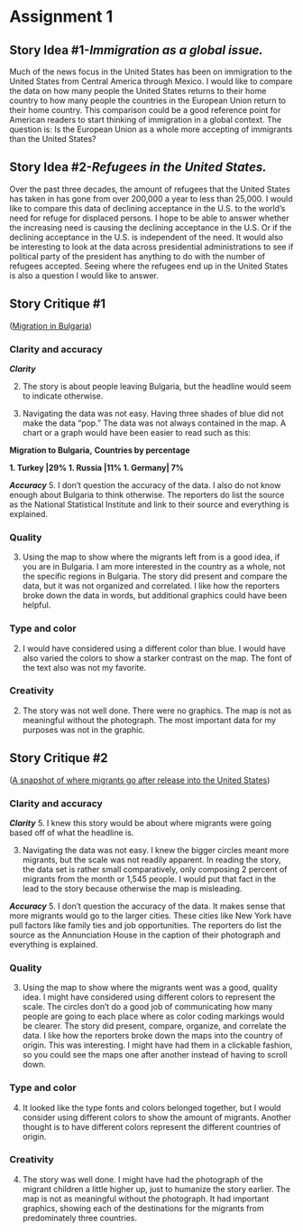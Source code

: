 # Assignment 1


## **Story Idea #1-_Immigration as a global issue._** 
Much of the news focus in the United States has been on immigration to the United States from Central America through Mexico. I would like to compare the data on how many people the United States returns to their home country to how many people the countries in the European Union return to their home country. This comparison could be a good reference point for American readers to start thinking of immigration in a global context. The question is: Is the European Union as a whole more accepting of immigrants than the United States?

## **Story Idea #2-_Refugees in the United States._** 
Over the past three decades, the amount of refugees that the United States has taken in has gone from over 200,000 a year to less than 25,000. I would like to compare this data of declining acceptance in the U.S. to the world’s need for refuge for displaced persons. I hope to be able to answer whether the increasing need is causing the declining acceptance in the U.S. Or if the declining acceptance in the U.S. is independent of the need. It would also be interesting to look at the data across presidential administrations to see if political party of the president has anything to do with the number of refugees accepted. Seeing where the refugees end up in the United States is also a question I would like to answer.  

## **Story Critique #1**
([Migration in Bulgaria]( https://www.intellinews.com/bulgaria-s-working-age-population-contracts-sharply-in-2018-159594/)) 

###  Clarity and accuracy

_**Clarity**_

2. The story is about people leaving Bulgaria, but the headline would seem to indicate otherwise. 

3. Navigating the data was not easy. Having three shades of blue did not make the data “pop.” The data was not always contained in the map. A chart or a graph would have been easier to read such as this:

  **Migration to Bulgaria,** 
  **Countries by percentage**
  
**1. Turkey |29% 1. Russia |11% 1. Germany| 7%**
  
_**Accuracy**_
5. I don’t question the accuracy of the data. I also do not know enough about Bulgaria to think otherwise. The reporters do list the source as the National Statistical Institute and link to their source and everything is explained.  

###  Quality

3. Using the map to show where the migrants left from is a good idea, if you are in Bulgaria. I am more interested in the country as a whole, not the specific regions in Bulgaria. 
The story did present and compare the data, but it was not organized and correlated. I like how the reporters broke down the data in words, but additional graphics could have been helpful. 

###  Type and color

2. I would have considered using a different color than blue. I would have also varied the colors to show a starker contrast on the map.  The font of the text also was not my favorite. 

###  Creativity

2. The story was not well done. There were no graphics. The map is not as meaningful without the photograph. The most important data for my purposes was not in the graphic. 


## **Story Critique #2**
([A snapshot of where migrants go after release into the United States](https://www.washingtonpost.com/immigration/2019/04/13/snapshot-where-migrants-go-after-release-into-united-states/?utm_term=.755e6c95bd3b)) 

###  Clarity and accuracy

_**Clarity**_
5. I knew this story would be about where migrants were going based off of what the headline is. 

3. Navigating the data was not easy. I knew the bigger circles meant more migrants, but the scale was not readily apparent. In reading the story, the data set is rather small comparatively, only composing 2 percent of migrants from the month or 1,545 people. I would put that fact in the lead to the story because otherwise the map is misleading.

_**Accuracy**_
5. I don’t question the accuracy of the data. It makes sense that more migrants would go to the larger cities. These cities like New York have pull factors like family ties and job opportunities. The reporters do list the source as the Annunciation House in the caption of their photograph and everything is explained.  

###  Quality

3. Using the map to show where the migrants went was a good, quality idea. I might have considered using different colors to represent the scale. The circles don’t do a good job of communicating how many people are going to each place where as color coding markings would be clearer. 
The story did present, compare, organize, and correlate the data. I like how the reporters broke down the maps into the country of origin. This was interesting. I might have had them in a clickable fashion, so you could see the maps one after another instead of having to scroll down. 

###  Type and color

4. It looked like the type fonts and colors belonged together, but I would consider using different colors to show the amount of migrants. Another thought is to have different colors represent the different countries of origin. 

###  Creativity

4. The story was well done. I might have had the photograph of the migrant children a little higher up, just to humanize the story earlier. The map is not as meaningful without the photograph. It had important graphics, showing each of the destinations for the migrants from predominately three countries. 
